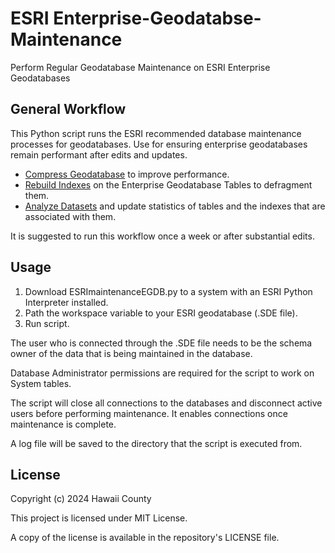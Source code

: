 # ESRI Enterprise-Geodatabse-Maintenance
 Perform Regular Geodatabase Maintenance on ESRI Enterprise Geodatabases

## General Workflow
This Python script runs the ESRI recommended database maintenance processes for geodatabases. Use for ensuring enterprise geodatabases remain performant after edits and updates.

- [Compress Geodatabase](https://pro.arcgis.com/en/pro-app/latest/tool-reference/data-management/compress.htm) to improve performance. 
- [Rebuild Indexes](https://pro.arcgis.com/en/pro-app/latest/tool-reference/data-management/rebuild-indexes.htm) on the Enterprise Geodatabase Tables to defragment them.
- [Analyze Datasets](https://pro.arcgis.com/en/pro-app/latest/tool-reference/data-management/analyze-datasets.htm) and update statistics of tables and the indexes that are associated with them.

It is suggested to run this workflow once a week or after substantial edits.

## Usage
1. Download ESRImaintenanceEGDB.py to a system with an ESRI Python Interpreter installed.
2. Path the workspace variable to your ESRI geodatabase (.SDE file).
3. Run script.

The user who is connected through the .SDE file needs to be the schema owner of the data that is being maintained in the database.

Database Administrator permissions are required for the script to work on System tables.

The script will close all connections to the databases and disconnect active users before performing maintenance. It enables connections once maintenance is complete. 

A log file will be saved to the directory that the script is executed from.

## License
Copyright (c) 2024 Hawaii County

This project is licensed under MIT License.

A copy of the license is available in the repository's LICENSE file.
